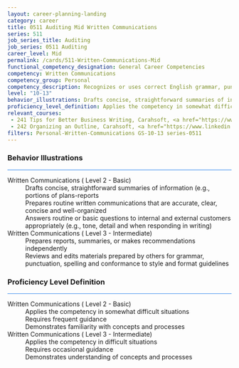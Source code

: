 ```yaml
---
layout: career-planning-landing
category: career
title: 0511 Auditing Mid Written Communications
series: 511
job_series_title: Auditing
job_series: 0511 Auditing
career_level: Mid
permalink: /cards/511-Written-Communications-Mid
functional_competency_designation: General Career Competencies
competency: Written Communications
competency_group: Personal
competency_description: Recognizes or uses correct English grammar, punctuation, and spelling; communicates information (for example, facts, ideas, or messages) in a succinct and organized manner; produces written information, which may include technical material, that is appropriate for the intended audience
level: "10-13"
behavior_illustrations: Drafts concise, straightforward summaries of information (e.g., portions of plans-reports ? Prepares routine written communications that are accurate, clear, concise and well-organized ? Answers routine or basic questions to internal and external customers appropriately (e.g., tone, detail and when responding in writing) ? Prepares reports, summaries, or makes recommendations independently ? Reviews and edits materials prepared by others for grammar, punctuation, spelling and conformance to style and format guidelines
proficiency_level_definition: Applies the competency in somewhat difficult situations ? Requires frequent guidance ? Demonstrates familiarity with concepts and processes ? Applies the competency in difficult situations ? Requires occasional guidance ? Demonstrates understanding of concepts and processes
relevant_courses: 
 - 241 Tips for Better Business Writing, Carahsoft, <a href="https://www.linkedin.com/learning/tips-for-better-business-writing">https://www.linkedin.com/learning/tips-for-better-business-writing</a>
 - 242 Organizing an Outline, Carahsoft, <a href="https://www.linkedin.com/learning/organizing-an-outline">https://www.linkedin.com/learning/organizing-an-outline</a>
filters: Personal-Written-Communications GS-10-13 series-0511
---
```


<div class="desktop:grid-col-6 margin-y-3">
  <div class="border-top-2 bg-white padding-3 shadow-5 height-full members-hover border-1px button-border border-top-blue radius-lg card-text-color">
    <h3>Behavior Illustrations</h3>
    <hr style="background-color: #2680EB !important;"/>
    <dl class="text-base card-content-color"><dt>Written Communications ( Level 2 - Basic)</dt><dd>Drafts concise, straightforward summaries of information (e.g., portions of plans-reports </dd><dd> Prepares routine written communications that are accurate, clear, concise and well-organized </dd><dd> Answers routine or basic questions to internal and external customers appropriately (e.g., tone, detail and when responding in writing)</dd><dt>Written Communications ( Level 3 - Intermediate)</dt><dd>Prepares reports, summaries, or makes recommendations independently </dd><dd> Reviews and edits materials prepared by others for grammar, punctuation, spelling and conformance to style and format guidelines</dd></dl>
  </div>
</div>
<div class="desktop:grid-col-6 margin-y-3">
  <div class="border-top-2 bg-white padding-3 shadow-5 height-full members-hover border-1px button-border border-top-blue radius-lg card-text-color">
    <h3>Proficiency Level Definition</h3>
     <hr style="background-color: #2680EB !important;"/>
    <dl class="text-base card-content-color"><dt>Written Communications ( Level 2 - Basic)</dt><dd>Applies the competency in somewhat difficult situations </dd><dd> Requires frequent guidance </dd><dd> Demonstrates familiarity with concepts and processes</dd><dt>Written Communications ( Level 3 - Intermediate)</dt><dd>Applies the competency in difficult situations </dd><dd> Requires occasional guidance </dd><dd> Demonstrates understanding of concepts and processes</dd></dl>
  </div>
</div>